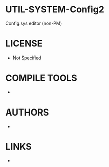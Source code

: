 UTIL-SYSTEM-Config2
============

Config.sys editor (non-PM) 

LICENSE
===============
* Not Specified

COMPILE TOOLS
===============
* 

AUTHORS
===============
* 

LINKS
===============
* 
